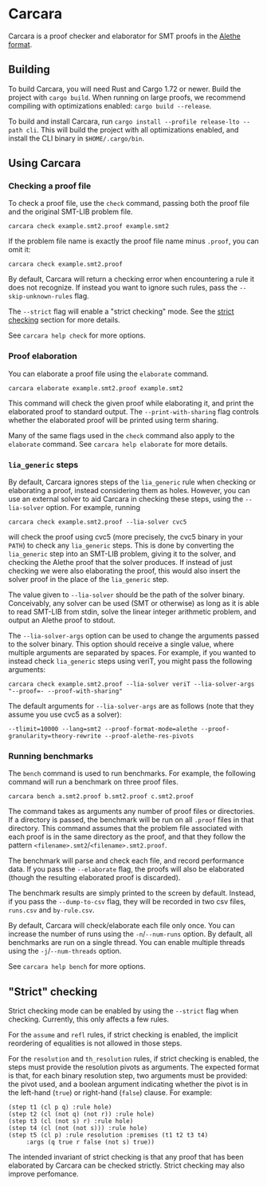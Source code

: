 # Carcara

Carcara is a proof checker and elaborator for SMT proofs in the [Alethe format](https://verit.gitlabpages.uliege.be/alethe/specification.pdf).

## Building

To build Carcara, you will need Rust and Cargo 1.72 or newer. Build the project with `cargo build`.
When running on large proofs, we recommend compiling with optimizations enabled: `cargo build
--release`.

To build and install Carcara, run `cargo install --profile release-lto --path cli`. This will build
the project with all optimizations enabled, and install the CLI binary in `$HOME/.cargo/bin`.

## Using Carcara
### Checking a proof file

To check a proof file, use the `check` command, passing both the proof file and the original
SMT-LIB problem file.
```
carcara check example.smt2.proof example.smt2
```

If the problem file name is exactly the proof file name minus `.proof`, you can omit it:
```
carcara check example.smt2.proof
```

By default, Carcara will return a checking error when encountering a rule it does not recognize. If
instead you want to ignore such rules, pass the `--skip-unknown-rules` flag.

The `--strict` flag will enable a "strict checking" mode. See the [strict
checking](#strict-checking) section for more details.

See `carcara help check` for more options.

### Proof elaboration

You can elaborate a proof file using the `elaborate` command.
```
carcara elaborate example.smt2.proof example.smt2
```
This command will check the given proof while elaborating it, and print the elaborated proof to
standard output. The `--print-with-sharing` flag controls whether the elaborated proof will be
printed using term sharing.

Many of the same flags used in the `check` command also apply to the `elaborate` command. See
`carcara help elaborate` for more details.

### `lia_generic` steps

By default, Carcara ignores steps of the `lia_generic` rule when checking or elaborating a proof,
instead considering them as holes. However, you can use an external solver to aid Carcara in
checking these steps, using the `--lia-solver` option. For example, running
```
carcara check example.smt2.proof --lia-solver cvc5
```

will check the proof using cvc5 (more precisely, the cvc5 binary in your `PATH`) to check any
`lia_generic` steps. This is done by converting the `lia_generic` step into an SMT-LIB problem,
giving it to the solver, and checking the Alethe proof that the solver produces. If instead of just
checking we were also elaborating the proof, this would also insert the solver proof in the place of
the `lia_generic` step.

The value given to `--lia-solver` should be the path of the solver binary. Conceivably, any solver
can be used (SMT or otherwise) as long as it is able to read SMT-LIB from stdin, solve the linear
integer arithmetic problem, and output an Alethe proof to stdout.

The `--lia-solver-args` option can be used to change the arguments passed to the solver binary. This
option should receive a single value, where multiple arguments are separated by spaces. For example,
if you wanted to instead check `lia_generic` steps using veriT, you might pass the following
arguments:
```
carcara check example.smt2.proof --lia-solver veriT --lia-solver-args "--proof=- --proof-with-sharing"
```

The default arguments for `--lia-solver-args` are as follows (note that they assume you use cvc5 as
a solver):
```
--tlimit=10000 --lang=smt2 --proof-format-mode=alethe --proof-granularity=theory-rewrite --proof-alethe-res-pivots
```

### Running benchmarks

The `bench` command is used to run benchmarks. For example, the following command will run a
benchmark on three proof files.

```
carcara bench a.smt2.proof b.smt2.proof c.smt2.proof
```

The command takes as arguments any number of proof files or directories. If a directory is passed,
the benchmark will be run on all `.proof` files in that directory. This command assumes that the
problem file associated with each proof is in the same directory as the proof, and that they follow
the pattern `<filename>.smt2`/`<filename>.smt2.proof`.

The benchmark will parse and check each file, and record performance data. If you pass the
`--elaborate` flag, the proofs will also be elaborated (though the resulting elaborated proof is
discarded).

The benchmark results are simply printed to the screen by default. Instead, if you pass the
`--dump-to-csv` flag, they will be recorded in two csv files, `runs.csv` and `by-rule.csv`.

By default, Carcara will check/elaborate each file only once. You can increase the number of runs
using the `-n`/`--num-runs` option. By default, all benchmarks are run on a single thread. You can
enable multiple threads using the `-j`/`--num-threads` option.

See `carcara help bench` for more options.

## "Strict" checking

Strict checking mode can be enabled by using the `--strict` flag when checking. Currently, this only
affects a few rules.

For the `assume` and `refl` rules, if strict checking is enabled, the implicit reordering of
equalities is not allowed in those steps.

For the `resolution` and `th_resolution` rules, if strict checking is enabled, the steps must
provide the resolution pivots as arguments. The expected format is that, for each binary resolution
step, two arguments must be provided: the pivot used, and a boolean argument indicating whether the
pivot is in the left-hand (`true`) or right-hand (`false`) clause. For example:
```
(step t1 (cl p q) :rule hole)
(step t2 (cl (not q) (not r)) :rule hole)
(step t3 (cl (not s) r) :rule hole)
(step t4 (cl (not (not s))) :rule hole)
(step t5 (cl p) :rule resolution :premises (t1 t2 t3 t4)
     :args (q true r false (not s) true))
```

The intended invariant of strict checking is that any proof that has been elaborated by Carcara can
be checked strictly. Strict checking may also improve perfomance.
